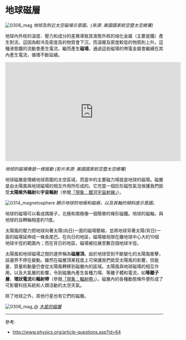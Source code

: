 # 地球磁層

![0306_mag](./static/magnetosphere_ch.png)
*地球及附近太空磁場示意圖。(來源: 美國國家航空暨太空總署)*

地球內外核的溫度、壓力和成分的差異導致其液態外核的熔化金屬（主要是鐵）產生對流，這因為較冷及密度高的物質會下沉，而溫暖及密度較低的物質則上升。這種液態鐵的流動會產生電流，繼而產生**磁場**。通過這些磁場的帶電金屬會繼續在其內產生電流，循環不斷延續。

<iframe width="560" height="315" src="https://www.youtube.com/embed/iVSD9x598jw" frameborder="0" allow="accelerometer; autoplay; encrypted-media; gyroscope; picture-in-picture" allowfullscreen></iframe>

*地球的磁場像鼓一樣振動 (影片來源: 美國國家航空暨太空總署)*

地球磁層是環繞地球周圍的太空區域，而當中的主要磁力場就是地球的磁場。磁層是由太陽風與地球磁場的相互作用所形成的。它充當一個巨形磁性氣泡保護我們抵受**太陽紫外輻射**和**宇宙輻射**（參閱<a href="#/zh_cn/section/phenomena/galactic-cosmic-rays">「現象：銀河宇宙射線」</a>）。

![0314_magnetosphere](./static/earth_mag_ch.png)
*顯示地球的地極和磁極，以及其軸的傾斜度示意圖。*

地球的磁場可以看成偶極子，北極和南極像一個簡單的條形磁鐵。地球的磁軸，與地球的自轉軸相差約11度。

太陽風的壓力把地球向著太陽(向日)一面的磁場壓縮，並將地球背著太陽(背日)一面的磁場延伸成一條長尾巴。在向日的地區，磁場被局限在離地球中心大約10個地球半徑的範圍內；而在背日的地區，磁場被拉展至數百個地球半徑。

太陽風和地球磁場之間的邊界稱為**磁層頂**。由於地球受到不斷變化的太陽風衝擊，該邊界不停在變動。雖然在磁層頂某程度上可保護我們抵受太陽風的影響，但能量、質量和動量仍會從太陽風轉移到磁層內的區域。太陽風與地球磁場的相互作用，以及大氣層的影響，令到磁層內產生各種力場、等離子體和電流，如**等離子層**、**環狀電流**和**輻射帶**（參閱<a href="#/zh_cn/section/phenomena/radiation-belt">「現象：輻射帶」</a>）。磁層內的各種動態條件便形成了可影響科技系統和人類活動的太空天氣。

除了地球之外，其他行星也有它們的磁層。

![0306_mag_@](./static/0306_mag_@.jpg)
*[木星的磁層](http://planetaryexploration-net.planetpatriot.net/jupiter/io/jupiter%27s_magnetosphere.html)*

---

參考:

- http://www.physics.org/article-questions.asp?id=64
